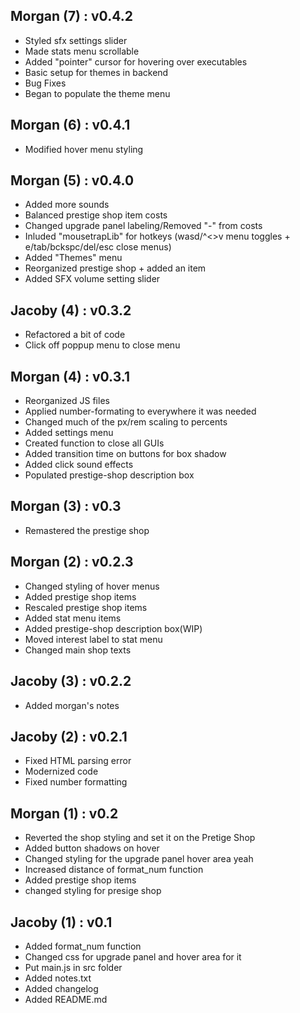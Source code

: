 ## Morgan (7) : v0.4.2
- Styled sfx settings slider
- Made stats menu scrollable
- Added "pointer" cursor for hovering over executables
- Basic setup for themes in backend
- Bug Fixes
- Began to populate the theme menu

## Morgan (6) : v0.4.1
- Modified hover menu styling

## Morgan (5) : v0.4.0
- Added more sounds
- Balanced prestige shop item costs
- Changed upgrade panel labeling/Removed "-" from costs
- Inluded "mousetrapLib" for hotkeys (wasd/^<>v menu toggles + e/tab/bckspc/del/esc close menus)
- Added "Themes" menu
- Reorganized prestige shop + added an item
- Added SFX volume setting slider

## Jacoby (4) : v0.3.2
- Refactored a bit of code
- Click off poppup menu to close menu

## Morgan (4) : v0.3.1
- Reorganized JS files
- Applied number-formating to everywhere it was needed
- Changed much of the px/rem scaling to percents
- Added settings menu
- Created function to close all GUIs
- Added transition time on buttons for box shadow
- Added click sound effects
- Populated prestige-shop description box

## Morgan (3) : v0.3
- Remastered the prestige shop

## Morgan (2) : v0.2.3
- Changed styling of hover menus
- Added prestige shop items
- Rescaled prestige shop items
- Added stat menu items
- Added prestige-shop description box(WIP)
- Moved interest label to stat menu
- Changed main shop texts

## Jacoby (3) : v0.2.2
- Added morgan's notes

## Jacoby (2) : v0.2.1
- Fixed HTML parsing error
- Modernized code
- Fixed number formatting

## Morgan (1) : v0.2
- Reverted the shop styling and set it on the Pretige Shop
- Added button shadows on hover
- Changed styling for the upgrade panel hover area yeah
- Increased distance of format_num function
- Added prestige shop items
- changed styling for presige shop

## Jacoby (1) : v0.1
- Added format_num function
- Changed css for upgrade panel and hover area for it
- Put main.js in src folder
- Added notes.txt
- Added changelog
- Added README.md


